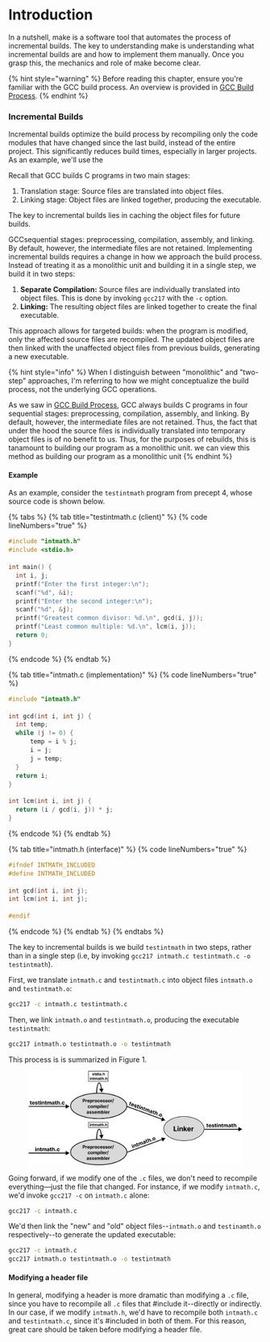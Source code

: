 # Introduction

In a nutshell, make is a software tool that automates the process of incremental builds. The key to understanding make is understanding what incremental builds are and how to implement them manually. Once you grasp this, the mechanics and role of make become clear.

{% hint style="warning" %}
Before reading this chapter, ensure you're familiar with the GCC build process. An overview is provided in [GCC Build Process](broken-reference/).
{% endhint %}

### **Incremental Builds**

Incremental builds optimize the build process by recompiling only the code modules that have changed since the last build, instead of the entire project. This significantly reduces build times, especially in larger projects. As an example, we'll use the&#x20;

Recall that GCC builds C programs in two main stages:&#x20;

1. Translation stage: Source files are translated into object files.&#x20;
2. Linking stage: Object files are linked together, producing the executable.&#x20;

The key to incremental builds lies in caching the object files for future builds.&#x20;



GCCsequential stages: preprocessing, compilation, assembly, and linking. By default, however, the intermediate files are not retained. Implementing incremental builds requires a change in how we approach the build process. Instead of treating it as a monolithic unit and building it in a single step, we build it in two steps:

1. **Separate Compilation:** Source files are individually translated into object files. This is done by invoking `gcc217` with the `-c` option.
2. **Linking:** The resulting object files are linked together to create the final executable.&#x20;

This approach allows for targeted builds: when the program is modified, only the affected source files are recompiled. The updated object files are then linked with the unaffected object files from previous builds, generating a new executable. &#x20;

{% hint style="info" %}
When I distinguish between "monolithic" and "two-step" approaches, I'm referring to how we might conceptualize the build process, not the underlying GCC operations.&#x20;

As we saw in [GCC Build Process](broken-reference/), GCC always builds C programs in four sequential stages: preprocessing, compilation, assembly, and linking. By default, however, the intermediate files are not retained. Thus, the fact that under the hood the source files is individually translated into temporary object files is of no benefit to us.  Thus, for the purposes of rebuilds, this is tanamount to building our program as a monolithic unit.  we can view this method as building our program as a monolithic unit
{% endhint %}

#### Example

As an example, consider the `testintmath` program from precept 4, whose source code is shown below.

{% tabs %}
{% tab title="testintmath.c (client)" %}
{% code lineNumbers="true" %}
```c
#include "intmath.h"
#include <stdio.h>

int main() {
  int i, j;
  printf("Enter the first integer:\n");
  scanf("%d", &i);
  printf("Enter the second integer:\n");
  scanf("%d", &j);
  printf("Greatest common divisor: %d.\n", gcd(i, j));
  printf("Least common multiple: %d.\n", lcm(i, j));
  return 0;
}
```
{% endcode %}
{% endtab %}

{% tab title="intmath.c (implementation)" %}
{% code lineNumbers="true" %}
```c
#include "intmath.h"

int gcd(int i, int j) {
  int temp;
  while (j != 0) {
      temp = i % j;
      i = j;
      j = temp;
  }
  return i;
}

int lcm(int i, int j) {
  return (i / gcd(i, j)) * j;
}
```
{% endcode %}
{% endtab %}

{% tab title="intmath.h (interface)" %}
{% code lineNumbers="true" %}
```c
#ifndef INTMATH_INCLUDED
#define INTMATH_INCLUDED

int gcd(int i, int j);
int lcm(int i, int j);

#endif
```
{% endcode %}
{% endtab %}
{% endtabs %}

The key to incremental builds is we build `testintmath` in two steps, rather than in a single step (i.e, by invoking `gcc217 intmath.c testintmath.c -o testintmath`).&#x20;

First, we translate `intmath.c` and `testintmath.c` into object files `intmath.o` and `testintmath.o`:

```bash
gcc217 -c intmath.c testintmath.c 
```

Then, we link `intmath.o` and `testintmath.o`, producing the executable `testintmath`:

```bash
gcc217 intmath.o testintmath.o -o testintmath
```

This process is is summarized in Figure 1.

<figure><img src="../.gitbook/assets/Group 147 (4).png" alt="" width="563"><figcaption></figcaption></figure>

Going forward, if we modify one of the `.c` files, we don't need to recompile everything—just the file that changed. For instance, if we modify `intmath.c`, we'd invoke `gcc217 -c` on `intmath.c` alone:

```bash
gcc217 -c intmath.c
```

We'd then link the "new" and "old" object files--`intmath.o` and `testinamth.o` respectively--to generate the updated executable:&#x20;

```bash
gcc217 -c intmath.c
gcc217 intmath.o testintmath.o -o testintmath
```

#### Modifying a header file

In general, modifying a header is more dramatic than modifying a `.c` file, since you have to recompile all `.c` files that #include it--directly or indirectly. In our case, if we modify `intmath.h`, we'd have to recompile both `intmath.c` and `testintmath.c`, since it's #included in both of them. For this reason, great care should be taken before modifying a header file.&#x20;
